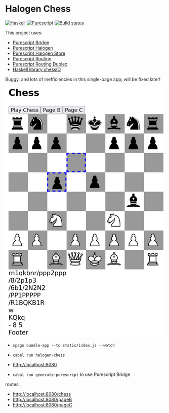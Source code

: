 # Halogen Chess

[![Haskell](https://github.com/peterbecich/halogen-chess/actions/workflows/haskell.yml/badge.svg)](https://github.com/peterbecich/halogen-chess/actions/workflows/haskell.yml) [![Purescript](https://github.com/peterbecich/halogen-chess/actions/workflows/purescript.yml/badge.svg)](https://github.com/peterbecich/halogen-chess/actions/workflows/purescript.yml) [![Build status](https://github.com/peterbecich/cabal-resolver-issue/actions/workflows/nix-cabal.yml/badge.svg)](https://github.com/peterbecich/cabal-resolver-issue/actions/workflows/nix-cabal.yml)

This project uses:

* [Purescript Bridge](https://github.com/eskimor/purescript-bridge)
* [Purescript Halogen](https://github.com/purescript-halogen/purescript-halogen) 
* [Purescript Halogen Store](https://github.com/thomashoneyman/purescript-halogen-store)
* [Purescript Routing](https://github.com/purescript-contrib/purescript-routing)
* [Purescript Routing Duplex](https://github.com/natefaubion/purescript-routing-duplex)
* [Haskell library chessIO](https://github.com/mlang/chessIO)

Buggy, and lots of inefficiencies in this single-page app; will be fixed later!

![Chess board](doc/chessboard.png)

* `spago bundle-app --to static/index.js --watch`
* `cabal run halogen-chess`
* [http://localhost:8080](http://localhost:8080)


* `cabal run generate-purescript` to use Purescript Bridge

routes:
  * [http://localhost:8080/chess](http://localhost:8080/chess)
  * [http://localhost:8080/pageB](http://localhost:8080/pageB)
  * [http://localhost:8080/pageC](http://localhost:8080/pageC)
